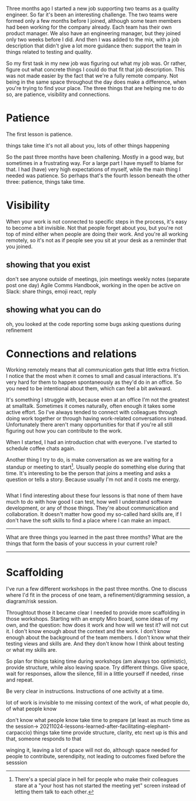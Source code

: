 <!--
.. title: Three lessons after three months of quality engineering
.. slug: three-lessons-after-three-months-of-quality-engineering
.. date: 2022-11-26 17:41:25 UTC+01:00
.. tags: quality engineering
.. category: quality engineering
.. link: 
.. description: 
.. type: text
-->


Three months ago I started a new job supporting two teams as a quality engineer. So far it's been an interesting challenge. The two teams were formed only a few months before I joined, although some team members had been working for the company already. Each team has their own product manager. We also have an engineering manager, but they joined only two weeks before I did. And then I was added to the mix, with a job description that didn't give a lot more guidance then: support the team in things related to testing and quality.

So my first task in my new job was figuring out what my job was. Or rather, figure out what concrete things I could do that fit that job description. This was not made easier by the fact that we're a fully remote company. Not being in the same space throughout the day does make a difference, when you're trying to find your place. The three things that are helping me to do so, are patience, visibility and connections.



<!-- TEASER_END -->

# Patience
The first lesson is patience.

things take time
it's not all about you, lots of other things happening


So the past three months have been challening. Mostly in a good way, but sometimes in a frustrating way. For a large part I have myself to blame for that. I had (have) very high expectations of myself, while the main thing I needed was patience. So perhaps that's the fourth lesson beneath the other three: patience, things take time.




# Visibility
When your work is not connected to specific steps in the process, it's easy to become a bit invisible. Not that people forget about you, but you're not top of mind either when people are doing their work. And you're all working remotely, so it's not as if people see you sit at your desk as a reminder that you joined.

## showing that you exist
don't see anyone outside of meetings, join meetings
weekly notes (separate post one day) Agile Comms Handbook, working in the open
be active on Slack: share things, emoji react, reply

## showing what you can do
oh, you looked at the code
reporting some bugs
asking questions during refinement






# Connections and relations
Working remotely means that all communication gets that little extra friction. I notice that the most when it comes to small and casual interactions. It's very hard for them to happen spontaneously as they'd do in an office. So you need to be intentional about them, which can feel a bit awkward.

It's something I struggle with, because even at an office I'm not the greatest at smalltalk. Sometimes it comes naturally, often enough it takes some active effort. So I've always tended to connect with colleagues through doing work together or through having work-related conversations instead. Unfortunately there aren't many opportunities for that if you're all still figuring out how you can contribute to the work.

When I started, I had an introduction chat with everyone. I've started to schedule coffee chats again.

Another thing I try to do, is make conversation as we are waiting for a standup or meeting to start[^1]. Usually people do something else during that time. It's interesting to be the person that joins a meeting and asks a question or tells a story. Because usually I'm not and it costs me energy.

[^1]: There's a special place in hell for people who make their colleagues stare at a "your host has not started the meeting yet" screen instead of letting them talk to each other.

<div style="margin-top: 1.7rem;" />

What I find interesting about these four lessons is that none of them have much to do with how good I can test, how well I understand software development, or any of those things. They're about communication and collaboration. It doesn't matter how good my so-called hard skills are, if I don't have the soft skills to find a place where I can make an impact.

---

What are three things you learned in the past three months? What are the things that form the basis of your success in your current role?


---

# Scaffolding
I've run a few different workshops in the past three months. One to discuss where I'd fit in the process of one team, a refinement/digramming session, a diagram/risk session.

Throughtout those it became clear I needed to provide more scaffolding in those workshops. Starting with an empty Miro board, some ideas of my own, and the question: how does it work and how will we test it? will not cut it. I don't know enough about the context and the work. I don't know enough about the background of the team members. I don't know what their testing views and skills are. And they don't know how I think about testing or what my skills are.

So plan for things taking time during workshops (am always too optimistic), provide structure, while also leaving space. Try different things. Give space, wait for responses, allow the silence, fill in a little yourself if needed, rinse and repeat.

Be very clear in instructions. Instructions of one activity at a time.


lot of work is invisible to me
missing context of the work, of what people do, of what people know

don't know what people know
take time to prepare (at least as much time as the session-> 20211024-lessons-learned-after-facilitating-elephant-carpaccio)
things take time
provide structure, clarity, etc
next up is this and that, someone responds to that

winging it, leaving a lot of space will not do, although space needed for people to contribute, serendipity, not leading to outcomes fixed before the sesssion